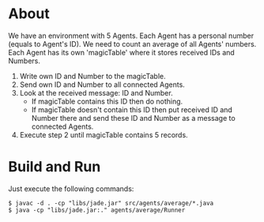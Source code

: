 # About

We have an environment with 5 Agents. Each Agent has a personal number (equals to Agent's ID).
We need to count an average of all Agents' numbers. Each Agent has its own 'magicTable' where it stores received IDs and Numbers.

1. Write own ID and Number to the magicTable.
2. Send own ID and Number to all connected Agents.
3. Look at the received message: ID and Number.
	* If magicTable contains this ID then do nothing.
	* If magicTable doesn't contain this ID then put received ID and Number there and send these ID and Number as a message to connected Agents.
4. Execute step 2 until magicTable contains 5 records.

# Build and Run

Just execute the following commands:
```
$ javac -d . -cp "libs/jade.jar" src/agents/average/*.java
$ java -cp "libs/jade.jar:." agents/average/Runner
```
